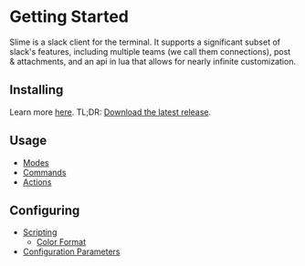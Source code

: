 # Getting Started

Slime is a slack client for the terminal. It supports a significant subset of slack's features,
including multiple teams (we call them connections), post &amp; attachments, and an api in lua that
allows for nearly infinite customization.

## Installing
Learn more [here](Installing.md). TL;DR: [Download the latest release](https://github.com/1egoman/slime/releases).

## Usage
- [Modes](Modes.md)
- [Commands](Commands.md)
- [Actions](Actions.md)

## Configuring
- [Scripting](Scripting.md)
  - [Color Format](Colors.md)
- [Configuration Parameters](configuration/README.md)
